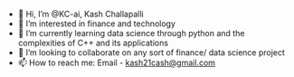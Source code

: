 - 👋 Hi, I’m @KC-ai, Kash Challapalli
- 👀 I’m interested in finance and technology
- 🌱 I’m currently learning data science through python and the complexities of C++ and its applications
- 💞️ I’m looking to collaborate on any sort of finance/ data science project
- 📫 How to reach me: Email - kash21cash@gmail.com

<!---
KC-ai/KC-ai is a ✨ special ✨ repository because its `README.md` (this file) appears on your GitHub profile.
You can click the Preview link to take a look at your changes.
--->
